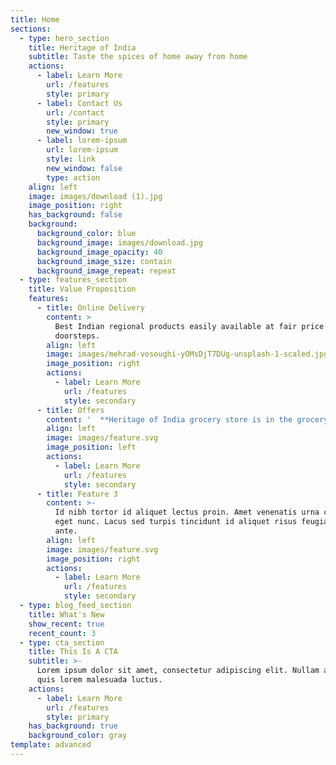 ```yaml
---
title: Home
sections:
  - type: hero_section
    title: Heritage of India
    subtitle: Taste the spices of home away from home
    actions:
      - label: Learn More
        url: /features
        style: primary
      - label: Contact Us
        url: /contact
        style: primary
        new_window: true
      - label: lorem-ipsum
        url: lorem-ipsum
        style: link
        new_window: false
        type: action
    align: left
    image: images/download (1).jpg
    image_position: right
    has_background: false
    background:
      background_color: blue
      background_image: images/download.jpg
      background_image_opacity: 40
      background_image_size: contain
      background_image_repeat: repeat
  - type: features_section
    title: Value Proposition
    features:
      - title: Online Delivery
        content: >
          Best Indian regional products easily available at fair price on your
          doorsteps.
        align: left
        image: images/mehrad-vosoughi-yOMsDjT7DUg-unsplash-1-scaled.jpg
        image_position: right
        actions:
          - label: Learn More
            url: /features
            style: secondary
      - title: Offers
        content: '  **Heritage of India grocery store is in the grocery store industry to establish a specialty Indian grocery store and we will ensure we make available a wide range of goods and products from top manufacturing brands.**'
        align: left
        image: images/feature.svg
        image_position: left
        actions:
          - label: Learn More
            url: /features
            style: secondary
      - title: Feature 3
        content: >-
          Id nibh tortor id aliquet lectus proin. Amet venenatis urna cursus
          eget nunc. Lacus sed turpis tincidunt id aliquet risus feugiat in
          ante.
        align: left
        image: images/feature.svg
        image_position: right
        actions:
          - label: Learn More
            url: /features
            style: secondary
  - type: blog_feed_section
    title: What's New
    show_recent: true
    recent_count: 3
  - type: cta_section
    title: This Is A CTA
    subtitle: >-
      Lorem ipsum dolor sit amet, consectetur adipiscing elit. Nullam a metus
      quis lorem malesuada luctus.
    actions:
      - label: Learn More
        url: /features
        style: primary
    has_background: true
    background_color: gray
template: advanced
---
```

